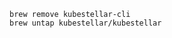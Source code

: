 <!--brew-remove-start-->
```
brew remove kubestellar-cli
brew untap kubestellar/kubestellar
```
<!--brew-remove-end-->
